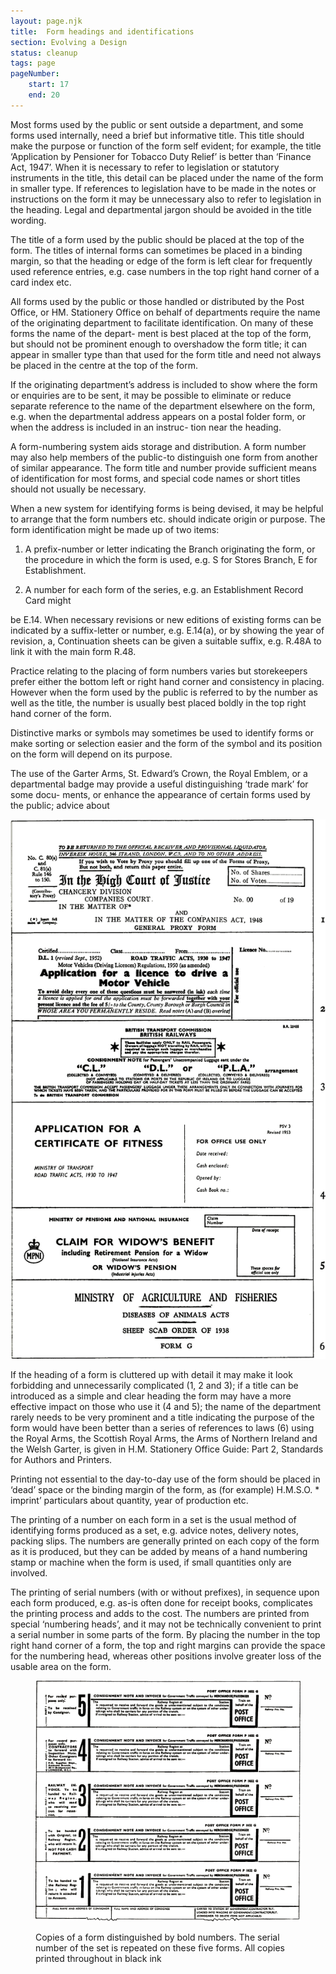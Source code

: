 ```yaml
---
layout: page.njk
title:  Form headings and identifications
section: Evolving a Design
status: cleanup
tags: page
pageNumber:
    start: 17
    end: 20
---
```


Most forms used by the public or sent outside a department, and some forms used
internally, need a brief but informative title. This title should make the purpose or
function of the form self evident; for example, the title ‘Application by Pensioner for
Tobacco Duty Relief’ is better than ‘Finance Act, 1947’. When it is necessary to refer
to legislation or statutory instruments in the title, this detail can be placed under the
name of the form in smaller type. If references to legislation have to be made in the
notes or instructions on the form it may be unnecessary also to refer to legislation in
the heading. Legal and departmental jargon should be avoided in the title wording.

The title of a form used by the public should be placed at the top of the form. The
titles of internal forms can sometimes be placed in a binding margin, so that the
heading or edge of the form is left clear for frequently used reference entries, e.g. case
numbers in the top right hand corner of a card index etc.

All forms used by the public or those handled or distributed by the Post Office, or
HM. Stationery Office on behalf of departments require the name of the originating
department to facilitate identification. On many of these forms the name of the depart-
ment is best placed at the top of the form, but should not be prominent enough to
overshadow the form title; it can appear in smaller type than that used for the form
title and need not always be placed in the centre at the top of the form.

If the originating department’s address is included to show where the form or
enquiries are to be sent, it may be possible to eliminate or reduce separate reference
to the name of the department elsewhere on the form, e.g. when the departmental
address appears on a postal folder form, or when the address is included in an instruc-
tion near the heading.

A form-numbering system aids storage and distribution. A form number may also
help members of the public-to distinguish one form from another of similar appearance.
The form title and number provide sufficient means of identification for most forms,
and special code names or short titles should not usually be necessary.

When a new system for identifying forms is being devised, it may be helpful to
arrange that the form numbers etc. should indicate origin or purpose. The form
identification might be made up of two items:

1. A prefix-number or letter indicating the Branch originating the form, or the
procedure in which the form is used, e.g. S for Stores Branch, E for Establishment.

2. A number for each form of the series, e.g. an Establishment Record Card might

be E.14.
When necessary revisions or new editions of existing forms can be indicated by a
suffix-letter or number, e.g. E.14(a), or by showing the year of revision, a,
Continuation sheets can be given a suitable suffix, e.g. R.48A to link it with the main
form R.48.

Practice relating to the placing of form numbers varies but storekeepers prefer
either the bottom left or right hand corner and consistency in placing. However when
the form used by the public is referred to by the number as well as the title, the
number is usually best placed boldly in the top right hand corner of the form.

Distinctive marks or symbols may sometimes be used to identify forms or make
sorting or selection easier and the form of the symbol and its position on the form will
depend on its purpose.

The use of the Garter Arms, St. Edward’s Crown, the Royal Emblem, or a
departmental badge may provide a useful distinguishing ‘trade mark’ for some docu-
ments, or enhance the appearance of certain forms used by the public; advice about

![](1.jpg)

If the heading of a form is cluttered up with detail it may make it look forbidding and unnecessarily complicated (1, 2 and 3); if a title can be introduced as a simple and clear heading the form may have a more effective impact on those who use it (4 and 5); the name of the department rarely needs to be very prominent and a title indicating the purpose of the form would have been better than a series of references to laws (6) using the Royal Arms, the Scottish Royal Arms, the Arms of Northern Ireland and the Welsh Garter, is given in H.M. Stationery Office Guide: Part 2, Standards for Authors and Printers.

Printing not essential to the day-to-day use of the form should be placed in ‘dead’ space or the binding margin of the form, as (for example) H.M.S.O. * imprint’ particulars about quantity, year of production etc.

The printing of a number on each form in a set is the usual method of identifying forms produced as a set, e.g. advice notes, delivery notes, packing slips. The numbers are generally printed on each copy of the form as it is produced, but they can be added by means of a hand numbering stamp or machine when the form is used, if small quantities only are involved.

The printing of serial numbers (with or without prefixes), in sequence upon each form produced, e.g. as-is often done for receipt books, complicates the printing process and adds to the cost. The numbers are printed from special ‘numbering heads’, and it may not be technically convenient to print a serial number in some parts of the form. By placing the number in the top right hand corner of a form, the top and right margins can provide the space for the numbering head, whereas other positions involve greater loss of the usable area on the form.


<figure>

![](2.jpg)

<figcaption>
Copies of a form distinguished by bold numbers. The serial number of the set is repeated on these five forms. All copies printed throughout in black ink
</figcaption>
</figure>
